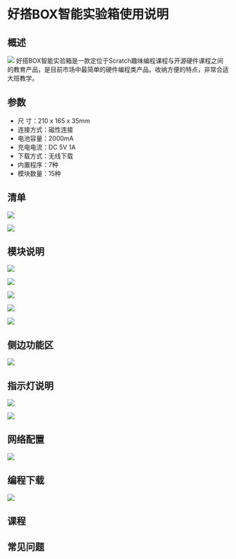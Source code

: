 # 好搭BOX智能实验箱使用说明



## 概述
![](./images/000.png)
好搭BOX智能实验箱是一款定位于Scratch趣味编程课程与开源硬件课程之间的教育产品，是目前市场中最简单的硬件编程类产品。收纳方便的特点，非常合适大班教学。

## 参数
- 尺    寸：210 x 165 x 35mm
- 连接方式：磁性连接
- 电池容量：2000mA
- 充电电流：DC 5V 1A
- 下载方式：无线下载
- 内置程序：7种
- 模块数量：15种


## 清单
![](./images/001.png)

![](./images/002.png)

## 模块说明
![](./images/003.png)

![](./images/004.png)

![](./images/005.png)

![](./images/006.png)

![](./images/007.png)

## 侧边功能区
![](./images/008.png)

## 指示灯说明
![](./images/009.png)

![](./images/010.png)

## 网络配置
![](./images/011.png)

## 编程下载
![](./images/012.png)

## 课程

## 常见问题

